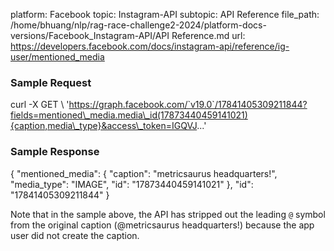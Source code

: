 platform: Facebook
topic: Instagram-API
subtopic: API Reference
file_path: /home/bhuang/nlp/rag-race-challenge2-2024/platform-docs-versions/Facebook_Instagram-API/API Reference.md
url: https://developers.facebook.com/docs/instagram-api/reference/ig-user/mentioned_media

### Sample Request

curl -X GET \\
  'https://graph.facebook.com/`v19.0`/17841405309211844?fields=mentioned\_media.media\_id(17873440459141021){caption,media\_type}&access\_token=IGQVJ...'

### Sample Response

{
  "mentioned\_media": {
    "caption": "metricsaurus headquarters!",
    "media\_type": "IMAGE",
    "id": "17873440459141021"
  },
  "id": "17841405309211844"
}

Note that in the sample above, the API has stripped out the leading `@` symbol from the original caption (@metricsaurus headquarters!) because the app user did not create the caption.